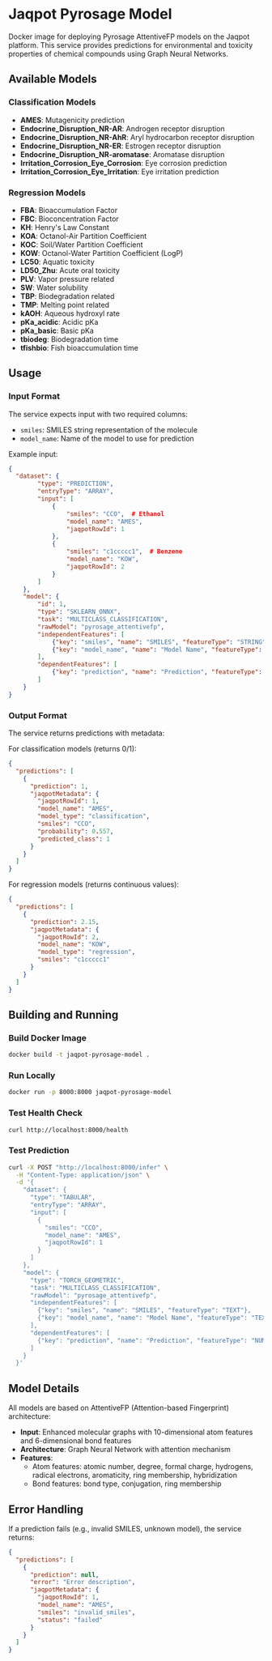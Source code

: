 # Jaqpot Pyrosage Model

Docker image for deploying Pyrosage AttentiveFP models on the Jaqpot platform. This service provides predictions for environmental and toxicity properties of chemical compounds using Graph Neural Networks.

## Available Models

### Classification Models
- **AMES**: Mutagenicity prediction
- **Endocrine_Disruption_NR-AR**: Androgen receptor disruption
- **Endocrine_Disruption_NR-AhR**: Aryl hydrocarbon receptor disruption  
- **Endocrine_Disruption_NR-ER**: Estrogen receptor disruption
- **Endocrine_Disruption_NR-aromatase**: Aromatase disruption
- **Irritation_Corrosion_Eye_Corrosion**: Eye corrosion prediction
- **Irritation_Corrosion_Eye_Irritation**: Eye irritation prediction

### Regression Models
- **FBA**: Bioaccumulation Factor
- **FBC**: Bioconcentration Factor
- **KH**: Henry's Law Constant
- **KOA**: Octanol-Air Partition Coefficient
- **KOC**: Soil/Water Partition Coefficient
- **KOW**: Octanol-Water Partition Coefficient (LogP)
- **LC50**: Aquatic toxicity
- **LD50_Zhu**: Acute oral toxicity
- **PLV**: Vapor pressure related
- **SW**: Water solubility
- **TBP**: Biodegradation related
- **TMP**: Melting point related
- **kAOH**: Aqueous hydroxyl rate
- **pKa_acidic**: Acidic pKa
- **pKa_basic**: Basic pKa
- **tbiodeg**: Biodegradation time
- **tfishbio**: Fish bioaccumulation time

## Usage

### Input Format

The service expects input with two required columns:
- `smiles`: SMILES string representation of the molecule
- `model_name`: Name of the model to use for prediction

Example input:
```json
{
  "dataset": {
        "type": "PREDICTION",
        "entryType": "ARRAY",
        "input": [
            {
                "smiles": "CCO",  # Ethanol
                "model_name": "AMES",
                "jaqpotRowId": 1
            },
            {
                "smiles": "c1ccccc1",  # Benzene
                "model_name": "KOW",
                "jaqpotRowId": 2
            }
        ]
    },
    "model": {
        "id": 1,
        "type": "SKLEARN_ONNX",
        "task": "MULTICLASS_CLASSIFICATION",
        "rawModel": "pyrosage_attentivefp",
        "independentFeatures": [
            {"key": "smiles", "name": "SMILES", "featureType": "STRING"},
            {"key": "model_name", "name": "Model Name", "featureType": "STRING"}
        ],
        "dependentFeatures": [
            {"key": "prediction", "name": "Prediction", "featureType": "CATEGORICAL"}
        ]
    }
}
```

### Output Format

The service returns predictions with metadata:

For classification models (returns 0/1):
```json
{
  "predictions": [
    {
      "prediction": 1,
      "jaqpotMetadata": {
        "jaqpotRowId": 1,
        "model_name": "AMES",
        "model_type": "classification",
        "smiles": "CCO",
        "probability": 0.557,
        "predicted_class": 1
      }
    }
  ]
}
```

For regression models (returns continuous values):
```json
{
  "predictions": [
    {
      "prediction": 2.15,
      "jaqpotMetadata": {
        "jaqpotRowId": 2,
        "model_name": "KOW",
        "model_type": "regression", 
        "smiles": "c1ccccc1"
      }
    }
  ]
}
```

## Building and Running

### Build Docker Image
```bash
docker build -t jaqpot-pyrosage-model .
```

### Run Locally
```bash
docker run -p 8000:8000 jaqpot-pyrosage-model
```

### Test Health Check
```bash
curl http://localhost:8000/health
```

### Test Prediction
```bash
curl -X POST "http://localhost:8000/infer" \
  -H "Content-Type: application/json" \
  -d '{
    "dataset": {
      "type": "TABULAR",
      "entryType": "ARRAY",
      "input": [
        {
          "smiles": "CCO",
          "model_name": "AMES",
          "jaqpotRowId": 1
        }
      ]
    },
    "model": {
      "type": "TORCH_GEOMETRIC",
      "task": "MULTICLASS_CLASSIFICATION",
      "rawModel": "pyrosage_attentivefp",
      "independentFeatures": [
        {"key": "smiles", "name": "SMILES", "featureType": "TEXT"},
        {"key": "model_name", "name": "Model Name", "featureType": "TEXT"}
      ],
      "dependentFeatures": [
        {"key": "prediction", "name": "Prediction", "featureType": "NUMERIC"}
      ]
    }
  }'
```

## Model Details

All models are based on AttentiveFP (Attention-based Fingerprint) architecture:
- **Input**: Enhanced molecular graphs with 10-dimensional atom features and 6-dimensional bond features
- **Architecture**: Graph Neural Network with attention mechanism
- **Features**: 
  - Atom features: atomic number, degree, formal charge, hydrogens, radical electrons, aromaticity, ring membership, hybridization
  - Bond features: bond type, conjugation, ring membership

## Error Handling

If a prediction fails (e.g., invalid SMILES, unknown model), the service returns:
```json
{
  "predictions": [
    {
      "prediction": null,
      "error": "Error description",
      "jaqpotMetadata": {
        "jaqpotRowId": 1,
        "model_name": "AMES",
        "smiles": "invalid_smiles",
        "status": "failed"
      }
    }
  ]
}
```
